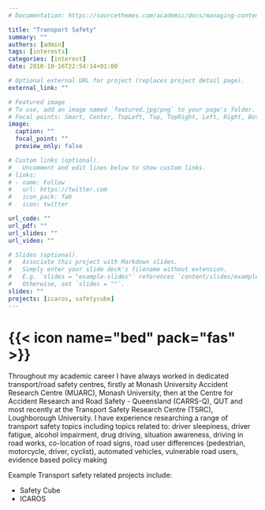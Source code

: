 ```yaml
---
# Documentation: https://sourcethemes.com/academic/docs/managing-content/

title: "Transport Safety"
summary: ""
authors: [admin]
tags: [interests]
categories: [interest]
date: 2010-10-16T22:54:14+01:00

# Optional external URL for project (replaces project detail page).
external_link: ""

# Featured image
# To use, add an image named `featured.jpg/png` to your page's folder.
# Focal points: Smart, Center, TopLeft, Top, TopRight, Left, Right, BottomLeft, Bottom, BottomRight.
image:
  caption: ""
  focal_point: ""
  preview_only: false

# Custom links (optional).
#   Uncomment and edit lines below to show custom links.
# links:
# - name: Follow
#   url: https://twitter.com
#   icon_pack: fab
#   icon: twitter

url_code: ""
url_pdf: ""
url_slides: ""
url_video: ""

# Slides (optional).
#   Associate this project with Markdown slides.
#   Simply enter your slide deck's filename without extension.
#   E.g. `slides = "example-slides"` references `content/slides/example-slides.md`.
#   Otherwise, set `slides = ""`.
slides: ""
projects: [icaros, safetycube]
---
```

# {{< icon name="bed" pack="fas" >}} 

Throughout my academic career I have always worked in dedicated transport/road safety centres, firstly at Monash University Accident Research Centre (MUARC), Monash University, then at the Centre for Accident Research and Road Safety - Queensland (CARRS-Q), QUT and most recently at the Transport Safety Research Centre (TSRC), Loughborough University. I have experience researching a range of transport safety topics including topics related to: driver sleepiness, driver fatigue, alcohol impairment, drug driving, situation awareness, driving in road works, co-location of road signs, road user differences (pedestrian, motorcycle, driver, cyclist), automated vehicles, vulnerable road users, evidence based policy making

Example Transport safety related projects include:
- Safety Cube
- ICAROS
 